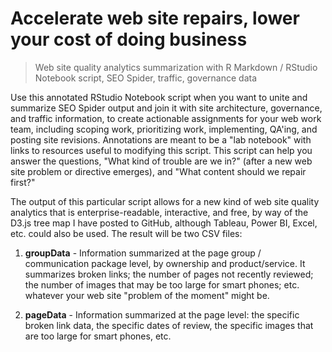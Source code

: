 # Accelerate web site repairs, lower your cost of doing business

> Web site quality analytics summarization with R Markdown / RStudio Notebook script, SEO Spider, traffic, governance data

Use this annotated RStudio Notebook script when you want to unite and summarize SEO Spider output and join it with site architecture, governance, and traffic information, to create actionable assignments for your web work team, including scoping work, prioritizing work, implementing, QA'ing, and posting site revisions. Annotations are meant to be a "lab notebook" with links to resources useful to modifying this script. This script can help you answer the questions, "What kind of trouble are we in?" (after a new web site problem or directive emerges), and "What content should we repair first?"

The output of this particular script allows for a new kind of web site quality analytics that is enterprise-readable, interactive, and free, by way of the D3.js tree map I have posted to GitHub, although Tableau, Power BI, Excel, etc. could also be used. The result will be two CSV files:

1. **groupData** - Information summarized at the page group / communication package level, by ownership and product/service. It summarizes broken links; the number of pages not recently reviewed; the number of images that may be too large for smart phones; etc. whatever your web site "problem of the moment" might be.

2. **pageData** - Information summarized at the page level: the specific broken link data, the specific dates of review, the specific images that are too large for smart phones, etc.

